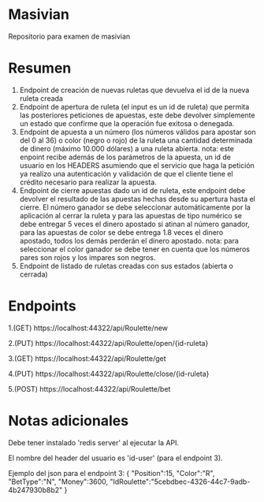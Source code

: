 # Masivian
Repositorio para examen de masivian

# Resumen
1. Endpoint de creación de nuevas ruletas que devuelva el id de la nueva ruleta creada
2. Endpoint de apertura de ruleta (el input es un id de ruleta) que permita las 
posteriores peticiones de apuestas, este debe devolver simplemente un estado que 
confirme que la operación fue exitosa o denegada.
3. Endpoint de apuesta a un número (los números válidos para apostar son del 0 al 36)
o color (negro o rojo) de la ruleta una cantidad determinada de dinero (máximo
10.000 dólares) a una ruleta abierta.
nota: este enpoint recibe además de los parámetros de la apuesta, un id de usuario
en los HEADERS asumiendo que el servicio que haga la petición ya realizo una
autenticación y validación de que el cliente tiene el crédito necesario para realizar la
apuesta.
4. Endpoint de cierre apuestas dado un id de ruleta, este endpoint debe devolver el
resultado de las apuestas hechas desde su apertura hasta el cierre.
El número ganador se debe seleccionar automáticamente por la aplicación al cerrar
la ruleta y para las apuestas de tipo numérico se debe entregar 5 veces el dinero
apostado si atinan al número ganador, para las apuestas de color se debe entrega 1.8
veces el dinero apostado, todos los demás perderán el dinero apostado.
nota: para seleccionar el color ganador se debe tener en cuenta que los números
pares son rojos y los impares son negros.
5. Endpoint de listado de ruletas creadas con sus estados (abierta o cerrada)

# Endpoints
1.(GET) https://localhost:44322/api/Roulette/new

2.(PUT) https://localhost:44322/api/Roulette/open/{id-ruleta}

3.(GET) https://localhost:44322/api/Roulette/get

4.(PUT) https://localhost:44322/api/Roulette/close/{id-ruleta}

5.(POST) https://localhost:44322/api/Roulette/bet

# Notas adicionales
Debe tener instalado 'redis server' al ejecutar la API.

El nombre del header del usuario es 'id-user' (para el endpoint 3).

Ejemplo del json para el endpoint 3:
{
    "Position":15,
    "Color":"R",
    "BetType":"N",
    "Money":3600,
    "IdRoulette":"5cebdbec-4326-44c7-9adb-4b247930b8b2"
}

